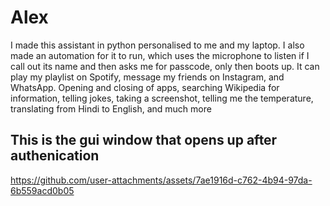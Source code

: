 # Alex
I made this assistant in python personalised to me and my laptop.
I also made an automation for it to run, which uses the  microphone to listen if I call out its name and then asks me for passcode, only then boots up.
It can play my playlist on Spotify, message my friends on Instagram, and WhatsApp.
Opening and closing of apps, searching Wikipedia for information, telling jokes, taking a screenshot, telling me the temperature, translating from Hindi to English, and much more



## This is the gui window that opens up after authenication

https://github.com/user-attachments/assets/7ae1916d-c762-4b94-97da-6b559acd0b05






